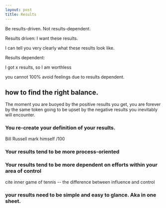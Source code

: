 ```yaml
---
layout: post
title: Results
---
```


Be results-driven. Not results-dependent.

Results driven: I want these results.

I can tell you very clearly what these results look like.

Results dependent:

I got x results, so I am worthless

you cannot 100% avoid feelings due to results dependent.

## how to find the right balance.

The moment you are buoyed by the positive results you get, you are forever by the same token going to be upset by the negative results you inevitably will encounter.

### You re-create your definition of your results.

Bill Russell mark himself /100

### Your results tend to be more process-oriented

### Your results tend to be more dependent on efforts within your area of control

cite inner game of tennis -- the difference between influence and control

### your results need to be simple and easy to glance. Aka in one sheet.





